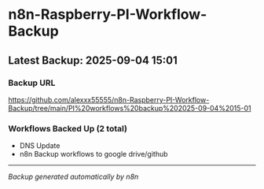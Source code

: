# n8n-Raspberry-PI-Workflow-Backup

## Latest Backup: 2025-09-04 15:01

### Backup URL
https://github.com/alexxx55555/n8n-Raspberry-PI-Workflow-Backup/tree/main/PI%20workflows%20backup%202025-09-04%2015-01

### Workflows Backed Up (2 total)
- DNS Update
- n8n Backup workflows to google drive/github

---
*Backup generated automatically by n8n*